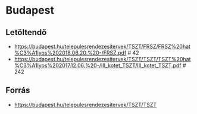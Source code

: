 # Budapest

## Letöltendő

* https://budapest.hu/telepulesrendezesitervek/TSZT/FRSZ/FRSZ%20hat%C3%A1lyos%202018.06.20.%20-/FRSZ.pdf # 42
* https://budapest.hu/telepulesrendezesitervek/TSZT/TSZT/TSZT%20hat%C3%A1lyos%202017.12.06.%20-/III_kotet_TSZT/III_kotet_TSZT.pdf # 242

## Forrás

* https://budapest.hu/telepulesrendezesitervek/TSZT/TSZT
